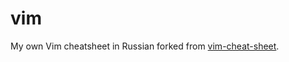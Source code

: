 # vim
My own Vim cheatsheet in Russian forked from [vim-cheat-sheet](https://github.com/rtorr/vim-cheat-sheet).
